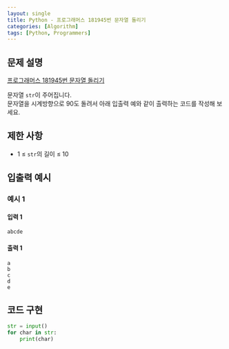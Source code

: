 ```yaml
---
layout: single
title: Python - 프로그래머스 181945번 문자열 돌리기
categories: [Algorithm]
tags: [Python, Programmers]
---
```


## 문제 설명
[프로그래머스 181945번 문자열 돌리기](https://school.programmers.co.kr/learn/courses/30/lessons/181945?language=python3)

문자열 `str`이 주어집니다.
<br/>
문자열을 시계방향으로 90도 돌려서 아래 입출력 예와 같이 출력하는 코드를 작성해 보세요.

## 제한 사항
- 1 ≤ `str`의 길이 ≤ 10

## 입출력 예시

### 예시 1

#### 입력 1

```plaintext
abcde
```

#### 출력 1

```plaintext
a
b
c
d
e
```

## 코드 구현

```python
str = input()
for char in str:
    print(char)
```